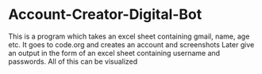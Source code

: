 # Account-Creator-Digital-Bot
This is a program which takes an excel sheet containing gmail, name, age etc. It goes to code.org and creates an account and screenshots Later give an output in the form of an excel sheet containing username and passwords. All of this can be visualized

